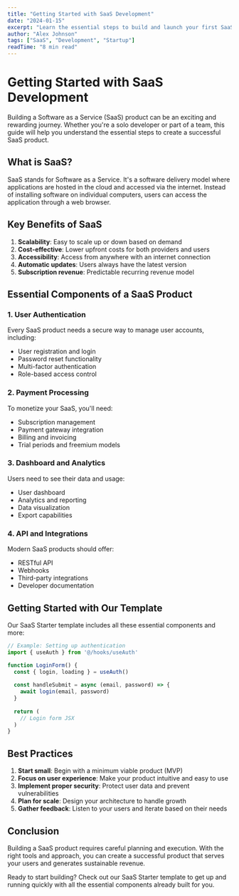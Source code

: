 ```yaml
---
title: "Getting Started with SaaS Development"
date: "2024-01-15"
excerpt: "Learn the essential steps to build and launch your first SaaS product successfully."
author: "Alex Johnson"
tags: ["SaaS", "Development", "Startup"]
readTime: "8 min read"
---
```


# Getting Started with SaaS Development

Building a Software as a Service (SaaS) product can be an exciting and rewarding journey. Whether you're a solo developer or part of a team, this guide will help you understand the essential steps to create a successful SaaS product.

## What is SaaS?

SaaS stands for Software as a Service. It's a software delivery model where applications are hosted in the cloud and accessed via the internet. Instead of installing software on individual computers, users can access the application through a web browser.

## Key Benefits of SaaS

1. **Scalability**: Easy to scale up or down based on demand
2. **Cost-effective**: Lower upfront costs for both providers and users
3. **Accessibility**: Access from anywhere with an internet connection
4. **Automatic updates**: Users always have the latest version
5. **Subscription revenue**: Predictable recurring revenue model

## Essential Components of a SaaS Product

### 1. User Authentication
Every SaaS product needs a secure way to manage user accounts, including:
- User registration and login
- Password reset functionality
- Multi-factor authentication
- Role-based access control

### 2. Payment Processing
To monetize your SaaS, you'll need:
- Subscription management
- Payment gateway integration
- Billing and invoicing
- Trial periods and freemium models

### 3. Dashboard and Analytics
Users need to see their data and usage:
- User dashboard
- Analytics and reporting
- Data visualization
- Export capabilities

### 4. API and Integrations
Modern SaaS products should offer:
- RESTful API
- Webhooks
- Third-party integrations
- Developer documentation

## Getting Started with Our Template

Our SaaS Starter template includes all these essential components and more:

```javascript
// Example: Setting up authentication
import { useAuth } from '@/hooks/useAuth'

function LoginForm() {
  const { login, loading } = useAuth()
  
  const handleSubmit = async (email, password) => {
    await login(email, password)
  }
  
  return (
    // Login form JSX
  )
}
```

## Best Practices

1. **Start small**: Begin with a minimum viable product (MVP)
2. **Focus on user experience**: Make your product intuitive and easy to use
3. **Implement proper security**: Protect user data and prevent vulnerabilities
4. **Plan for scale**: Design your architecture to handle growth
5. **Gather feedback**: Listen to your users and iterate based on their needs

## Conclusion

Building a SaaS product requires careful planning and execution. With the right tools and approach, you can create a successful product that serves your users and generates sustainable revenue.

Ready to start building? Check out our SaaS Starter template to get up and running quickly with all the essential components already built for you. 